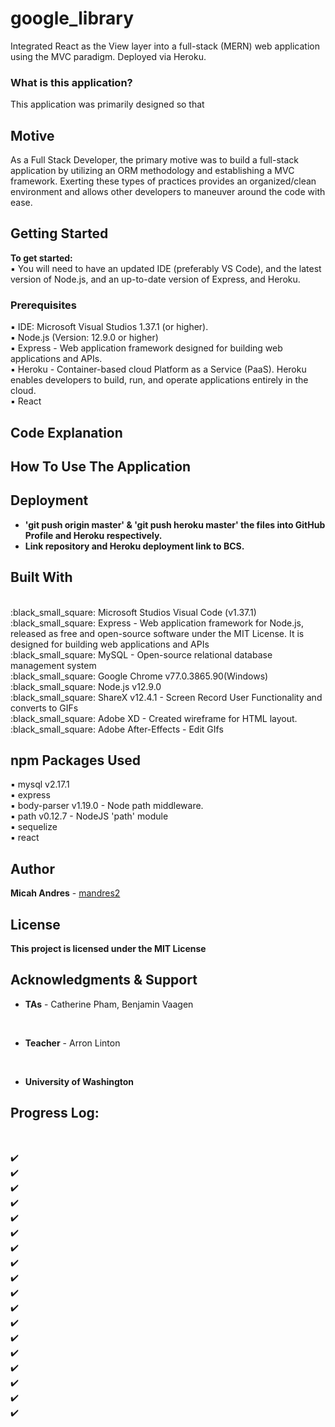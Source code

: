 # google_library
Integrated React as the View layer into a full-stack (MERN) web application using the MVC paradigm. Deployed via Heroku.

<h3>What is this application?</h3>
This application was primarily designed so that


## Motive
As a Full Stack Developer, the primary motive was to build a full-stack application by utilizing an ORM methodology and establishing a MVC framework. Exerting these types of practices provides an organized/clean environment and allows other developers to maneuver around the code with ease.

## Getting Started

<b>To get started:</b>
<br>
:black_small_square: You will need to have an updated IDE (preferably VS Code), and the latest version of Node.js, and an up-to-date version of Express, and Heroku.

### Prerequisites

:black_small_square: IDE: Microsoft Visual Studios 1.37.1 (or higher).
<br>
:black_small_square: Node.js (Version: 12.9.0 or higher)
<br>
:black_small_square: Express - Web application framework designed for building web applications and APIs.
<br>
:black_small_square: Heroku - Container-based cloud Platform as a Service (PaaS). Heroku enables developers to build, run, and operate applications entirely in the cloud.
<br>
:black_small_square: React


## Code Explanation


## How To Use The Application


## Deployment

* <b> 'git push origin master' & 'git push heroku master' the files into GitHub Profile and Heroku respectively.</b>
* <b> Link repository and Heroku deployment link to BCS.</b>

## Built With

<br>
:black_small_square: Microsoft Studios Visual Code (v1.37.1)
<br>
:black_small_square: Express - Web application framework for Node.js, released as free and open-source software under the MIT License. It is designed for building web applications and APIs
<br>
:black_small_square: MySQL - Open-source relational database management system
<br>
:black_small_square: Google Chrome v77.0.3865.90(Windows)
<br>
:black_small_square: Node.js v12.9.0
<br>
:black_small_square: ShareX v12.4.1 - Screen Record User Functionality and converts to GIFs
<br>
:black_small_square: Adobe XD - Created wireframe for HTML layout.
<br>
:black_small_square: Adobe After-Effects - Edit GIfs

## npm Packages Used

:black_small_square: mysql v2.17.1
<br>
:black_small_square: express
<br>
:black_small_square: body-parser v1.19.0 - Node path middleware.
<br>
:black_small_square: path v0.12.7 - NodeJS 'path' module
<br>
:black_small_square: sequelize
<br>
:black_small_square: react

## Author

**Micah Andres** - [mandres2](https://github.com/mandres2)

## License

<b>This project is licensed under the MIT License</b>

## Acknowledgments & Support
* <b>TAs</b> - Catherine Pham, Benjamin Vaagen

<br>

* <b>Teacher</b> - Arron Linton

<br>

* <b>University of Washington</b>

## Progress Log:
<br>

:heavy_check_mark:
<br>
:heavy_check_mark:
<br>
:heavy_check_mark:
<br>
:heavy_check_mark:
<br>
:heavy_check_mark:
<br>
:heavy_check_mark:
<br>
:heavy_check_mark:
<br>
:heavy_check_mark:
<br>
:heavy_check_mark:
<br>
:heavy_check_mark:
<br>
:heavy_check_mark:
<br>
:heavy_check_mark:
<br>
:heavy_check_mark:
<br>
:heavy_check_mark:
<br>
:heavy_check_mark:
<br>
:heavy_check_mark:
<br>
:heavy_check_mark:
<br>
:heavy_check_mark:
